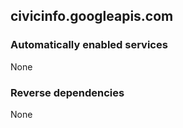 ## civicinfo.googleapis.com

### Automatically enabled services

None

### Reverse dependencies

None
